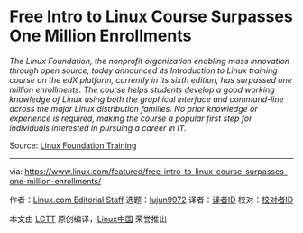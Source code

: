 [#]: collector: (lujun9972)
[#]: translator: ( )
[#]: reviewer: ( )
[#]: publisher: ( )
[#]: url: ( )
[#]: subject: (Free Intro to Linux Course Surpasses One Million Enrollments)
[#]: via: (https://www.linux.com/featured/free-intro-to-linux-course-surpasses-one-million-enrollments/)
[#]: author: (Linux.com Editorial Staff https://www.linux.com/author/linuxdotcom/)

Free Intro to Linux Course Surpasses One Million Enrollments
======

_The Linux Foundation, the nonprofit organization enabling mass innovation through open source, today announced its Introduction to Linux training course on the edX platform, currently in its sixth edition, has surpassed one million enrollments. The course helps students develop a good working knowledge of Linux using both the graphical interface and command-line across the major Linux distribution families. No prior knowledge or experience is required, making the course a popular first step for individuals interested in pursuing a career in IT._

Source: [Linux Foundation Training][1]

--------------------------------------------------------------------------------

via: https://www.linux.com/featured/free-intro-to-linux-course-surpasses-one-million-enrollments/

作者：[Linux.com Editorial Staff][a]
选题：[lujun9972][b]
译者：[译者ID](https://github.com/译者ID)
校对：[校对者ID](https://github.com/校对者ID)

本文由 [LCTT](https://github.com/LCTT/TranslateProject) 原创编译，[Linux中国](https://linux.cn/) 荣誉推出

[a]: https://www.linux.com/author/linuxdotcom/
[b]: https://github.com/lujun9972
[1]: https://training.linuxfoundation.org/announcements/free-intro-to-linux-course-surpasses-one-million-enrollments/?utm_source=linuxcom&utm_medium=blog&utm_campaign=mooc
